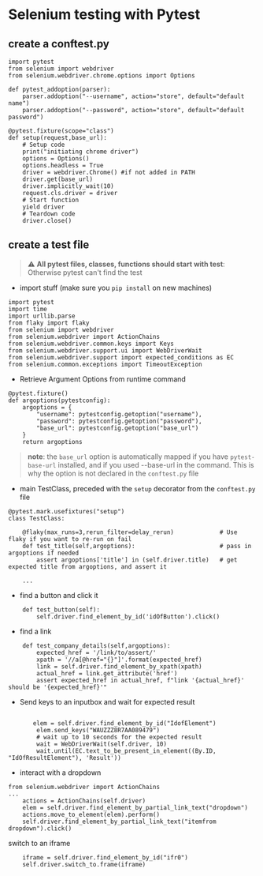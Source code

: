 # Selenium testing with Pytest
## create a conftest.py
```
import pytest
from selenium import webdriver
from selenium.webdriver.chrome.options import Options

def pytest_addoption(parser):
    parser.addoption("--username", action="store", default="default name")
    parser.addoption("--password", action="store", default="default password")

@pytest.fixture(scope="class")
def setup(request,base_url):
    # Setup code
    print("initiating chrome driver")
    options = Options()
    options.headless = True
    driver = webdriver.Chrome() #if not added in PATH
    driver.get(base_url)
    driver.implicitly_wait(10)
    request.cls.driver = driver
    # Start function    
    yield driver
    # Teardown code
    driver.close()
```
## create a test file
> :warning: **All pytest files, classes, functions should start with test**: Otherwise pytest can't find the test
- import stuff (make sure you `pip install` on new machines)
```
import pytest
import time
import urllib.parse
from flaky import flaky
from selenium import webdriver
from selenium.webdriver import ActionChains
from selenium.webdriver.common.keys import Keys
from selenium.webdriver.support.ui import WebDriverWait
from selenium.webdriver.support import expected_conditions as EC
from selenium.common.exceptions import TimeoutException
```

- Retrieve Argument Options from runtime command
```
@pytest.fixture()
def argoptions(pytestconfig):
    argoptions = {
        "username": pytestconfig.getoption("username"),
        "password": pytestconfig.getoption("password"),
        "base_url": pytestconfig.getoption("base_url")
    }
    return argoptions
```
> **note**: the `base_url` option is automatically mapped if you have `pytest-base-url` installed, and if you used --base-url in the command. This is why the option is not declared in the `conftest.py` file

- main TestClass, preceded with the `setup` decorator from the `conftest.py` file
```
@pytest.mark.usefixtures("setup")
class TestClass:
    
    @flaky(max_runs=3,rerun_filter=delay_rerun)             # Use flaky if you want to re-run on fail
    def test_title(self,argoptions):                        # pass in argoptions if needed
        assert argoptions['title'] in (self.driver.title)   # get expected title from argoptions, and assert it
    
    ...
```
- find a button and click it
```
    def test_button(self):
        self.driver.find_element_by_id('idOfButton').click()
```
- find a link 
```
    def test_company_details(self,argoptions):
        expected_href = '/link/to/assert/'
        xpath = '//a[@href="{}"]'.format(expected_href)
        link = self.driver.find_element_by_xpath(xpath)
        actual_href = link.get_attribute('href')
        assert expected_href in actual_href, f"link '{actual_href}' should be '{expected_href}'"
```

- Send keys to an inputbox and wait for expected result
```
        
       elem = self.driver.find_element_by_id("IdofElement")
        elem.send_keys("WAUZZZ8R7AA089479")
        # wait up to 10 seconds for the expected result
        wait = WebDriverWait(self.driver, 10)
        wait.until(EC.text_to_be_present_in_element((By.ID, "IdOfResultElement"), 'Result'))

```
- interact with a dropdown
```
from selenium.webdriver import ActionChains
...
    actions = ActionChains(self.driver)
    elem = self.driver.find_element_by_partial_link_text("dropdown")
    actions.move_to_element(elem).perform()
    self.driver.find_element_by_partial_link_text("itemfrom dropdown").click()
```
switch to an iframe
```
    iframe = self.driver.find_element_by_id("ifr0")
    self.driver.switch_to.frame(iframe)
```
